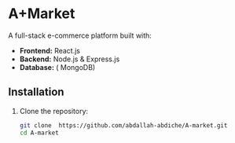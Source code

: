 # A+Market

A full-stack e-commerce platform built with:
- **Frontend:** React.js
- **Backend:** Node.js & Express.js
- **Database:** ( MongoDB)

## Installation

1. Clone the repository:
   ```bash
   git clone  https://github.com/abdallah-abdiche/A-market.git
   cd A-market
